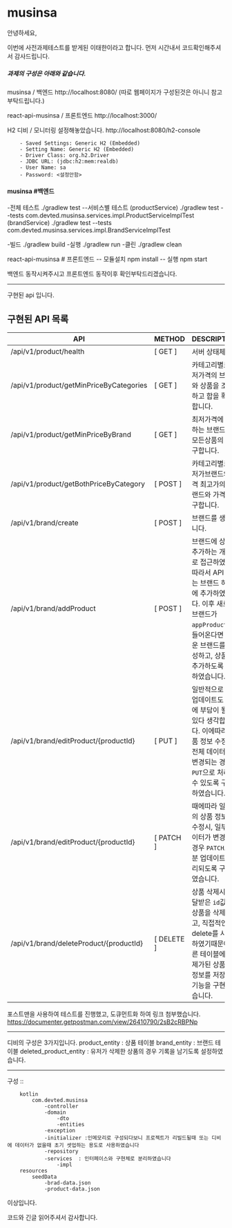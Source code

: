 # musinsa

안녕하세요,

이번에 사전과제테스트를 받게된 이태한이라고 합니다.
먼저 시간내서 코드확인해주셔서 감사드립니다.

##### 과제의 구성은 아래와 같습니다.
musinsa / 백엔드   http://localhost:8080/  (따로 웹페이지가 구성된것은 아니니 참고부탁드립니다.)

react-api-musinsa / 프론트엔드  http://localhost:3000/

H2 디비 /  모니터링 설정해놓았습니다.    http://localhost:8080/h2-console  

        - Saved Settings: Generic H2 (Embedded)
        - Setting Name:	Generic H2 (Embedded)
        - Driver Class: org.h2.Driver
        - JDBC URL: (jdbc:h2:mem:realdb)
        - User Name: sa
        - Password: <설정안함>


#### musinsa #백엔드

-전체 테스트
./gradlew test
  --서비스별 테스트 
    (productService)
        ./gradlew test --tests com.devted.musinsa.services.impl.ProductServiceImplTest
    (brandService)
        ./gradlew test --tests com.devted.musinsa.services.impl.BrandServiceImplTest  

-빌드
./gradlew build
-실행
./gradlew run
-클린
./gradlew clean


react-api-musinsa # 프론트엔드
-- 모듈설치
npm install 
-- 실행
npm start


백엔드 동작시켜주시고 프론트엔드 동작이후 확인부탁드리겠습니다.

<hr>
구현된 api 입니다.

## 구현된 API 목록

| API | METHOD | DESCRIPTION |
| --- | --- | --- |
| /api/v1/product/health | [ GET ] | 서버 상태체크 |
| /api/v1/product/getMinPriceByCategories | [ GET ] | 카테고리별로 최저가격의 브랜드와 상품을 조회하고 합을 확인합니다. |
| /api/v1/product/getMinPriceByBrand | [ GET ] | 최저가격에 판매하는 브랜드의 모든상품의 합을 구합니다. |
| /api/v1/product/getBothPriceByCategory | [ POST ] | 카테고리별로 최저가브랜드와 가격 최고가의 브랜드와 가격을 구합니다. |
| /api/v1/brand/create | [ POST ] | 브랜드를 생성합니다. |
| /api/v1/brand/addProduct | [ POST ] | 브랜드에 상품을 추가하는 개념으로 접근하였고, 따라서 API 경로는 브랜드 하위에 추가하였습니다. 이후 새로운 브랜드가 `appProduct`와 들어온다면 새로운 브랜드를 생성하고, 상품을 추가하도록 작성하였습니다. |
| /api/v1/brand/editProduct/{productId} | [ PUT ] | 일반적으로 많은 업데이트도 디비에 부담이 될수 있다 생각합니다. 이에따라 상품 정보 수정시, 전체 데이터가 변경되는 경우 `PUT`으로 처리될수 있도록 구성하였습니다.. |
| /api/v1/brand/editProduct/{productId} | [ PATCH ] | 때에따라 일부분의 상품 정보만 수정시, 일부 데이터가 변경되는 경우 `PATCH`로 부분 업데이트 처리되도록 구성하였습니다. |
| /api/v1/brand/deleteProduct/{productId} | [ DELETE ] | 상품 삭제시 전달받은 `id`값의 상품을 삭제하고, 직접적인 delete를 사용하였기때문에 다른 테이블에 삭제가된 상품의 정보를 저장하는 기능을 구현하였습니다. |


포스트맨을 사용하여 테스트를 진행했고, 도큐먼트화 하여 링크 첨부했습니다. 
https://documenter.getpostman.com/view/26410790/2sB2cRBPNp

<hr>
디비의 구성은 3가지입니다. 
product_entity : 상품 테이블
brand_entity : 브랜드 테이블 
deleted_product_entity : 유저가 삭제한 상품의 경우 기록을 남기도록 설정하였습니다.

<hr>

구성 :: 

        kotlin
            com.devted.musinsa
                -controller
                -domain
                    -dto
                    -entities
                -exception
                -initializer :인메모리로 구성되다보니 프로젝트가 리빌드될때 또는 디비에 데이터가 없을때 초기 셋업하는 용도로 사용하였습니다
                -repository
                -services  : 인터페이스와 구현체로 분리하였습니다
                    -impl 
        resources
            seedData
                -brad-data.json
                -product-data.json

이상입니다.

코드와 긴글 읽어주셔서 감사합니다.
